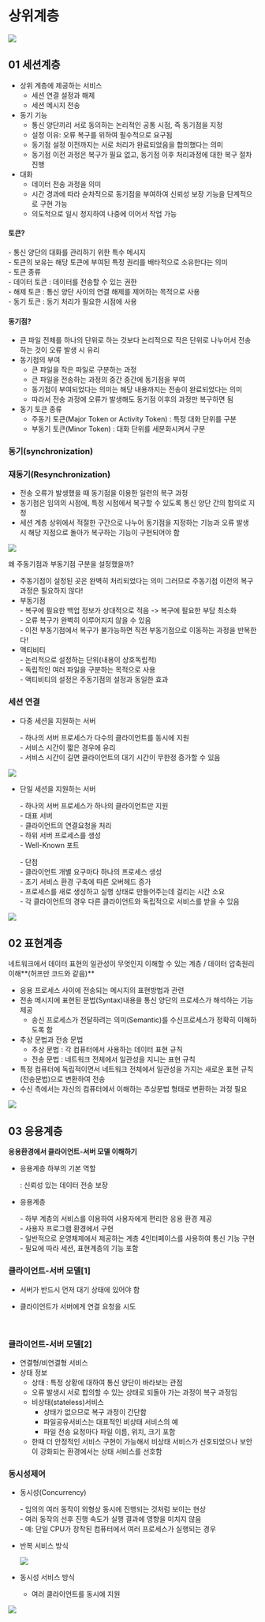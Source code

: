 # 상위계층

![](https://ws1.sinaimg.cn/large/006tKfTcgy1fo7r650yy7j30me0pywgu.jpg)

## 01 세션계층

- 상위 계층에 제공하는 서비스
  - 세션 연결 설정과 해제
  - 세션 메시지 전송
- 동기 기능
  - 통신 양단끼리 서로 동의하는 논리적인 공통 시점, 즉 동기점을 지정
  - 설정 이유: 오류 복구를 위하여 필수적으로 요구됨
  - 동기점 설정 이전까지는 서로 처리가 완료되었음을 합의했다는 의미
  - 동기점 이전 과정은 복구가 필요 없고, 동기점 이후 처리과정에 대한 복구 절차 진행
- 대화
  - 데이터 전송 과정을 의미  
  - 시간 경과에 따라 순차적으로 동기점을 부여하여 신뢰성 보장 기능을 단계적으로 구현 가능  
  - 의도적으로 일시 정지하여 나중에 이어서 작업 가능  

#### 토큰?

\- 통신 양단의 대화를 관리하기 위한 특수 메시지  
\- 토큰의 보유는 해당 토큰에 부여된 특정 권리를 배타적으로 소유한다는 의미  
\- 토큰 종류  
​	\- 데이터 토큰 : 데이터를 전송할 수 있는 권한  
​	\- 해제 토큰 : 통신 양단 사이의 연결 해제를 제어하는 목적으로 사용  
​	\- 동기 토큰 : 동기 처리가 필요한 시점에 사용  

#### 동기점?

- 큰 파일 전체를 하나의 단위로 하는 것보다 논리적으로 작은 단위로 나누어서 전송하는 것이 오류 발생 시 유리
- 동기점의 부여  
  - 큰 파일을 작은 파일로 구분하는 과정  
  - 큰 파일을 전송하는 과정의 중간 중간에 동기점을 부여
  - 동기점이 부여되었다는 의미는 해당 내용까지는 전송이 완료되었다는 의미
  - 따라서 전송 과정에 오류가 발생해도 동기점 이후의 과정만 복구하면 됨
- 동기 토큰 종류
  - 주동기 토큰(Major Token or Activity Token) : 특정 대화 단위를 구분
  - 부동기 토큰(Minor Token) : 대화 단위를 세분화시켜서 구분



### 동기(synchronization)



### 재동기(Resynchronization)

- 전송 오류가 발생했을 때 동기점을 이용한 일련의 복구 과정
- 동기점은 임의의 시점에, 특정 시점에서 복구할 수 있도록 통신 양단 간의 합의로 지정
- 세션 계층 상위에서 적절한 구간으로 나누어 동기점을 지정하는 기능과 오류 발생 시 해당 지점으로 돌아가 복구하는 기능이 구현되어야 함

![](https://ws4.sinaimg.cn/large/006tKfTcgy1fo7rduafwxj30y20ammzz.jpg)

왜 주동기점과 부동기점 구분을 설정했을까?  

- 주동기점이 설정된 곳은 완벽히 처리되었다는 의미 그러므로 주동기점 이전의 복구 과정은 필요하지 않다!
- 부동기점  
  \- 복구에 필요한 백업 정보가 상대적으로 적음 -> 복구에 필요한 부담 최소화  
  \- 오류 복구가 완벽히 이루어지지 않을 수 있음  
  \- 이전 부동기점에서 복구가 불가능하면 직전 부동기점으로 이동하는 과정을 반복한다!
- 액티비티  
  \- 논리적으로 설정하는 단위(내용이 상호독립적)  
  \- 독립적인 여러 파일을 구분하는 목적으로 사용  
  \- 액티비티의 설정은 주동기점의 설정과 동일한 효과

### 세션 연결

- 다중 세션을 지원하는 서버

  \- 하나의 서버 프로세스가 다수의 클라이언트를 동시에 지원  
  \- 서비스 시간이 짧은 경우에 유리  
  \- 서비스 시간이 길면 클라이언트의 대기 시간이 무한정 증가할 수 있음  

![](https://ws2.sinaimg.cn/large/006tKfTcgy1fo7riatevdj30iy0fywht.jpg)

- 단일 세션을 지원하는 서버  

  \- 하나의 서버 프로세스가 하나의 클라이언트만 지원  
  \- 대표 서버  
  ​	\- 클라이언트의 연결요청을 처리  
  ​	\- 하위 서버 프로세스를 생성  
  ​	\- Well-Known 포트  

  \- 단점  
  ​	\- 클라이언트 개별 요구마다 하나의 프로세스 생성  
  ​		\- 초기 서비스 환경 구축에 따른 오버헤드 증가  
  ​			\- 프로세스를 새로 생성하고 실행 상태로 만들어주는데 걸리는 시간 소요  
  ​		\- 각 클라이언트의 경우 다른 클라이언트와 독립적으로 서비스를 받을 수 있음

![](https://ws3.sinaimg.cn/large/006tKfTcgy1fo7rl801qdj30ia0j2wj1.jpg)



## 02 표현계층

네트워크에서 데이터 표현의 일관성이 무엇인지 이해할 수 있는 계층 / 데이터 압축원리 이해**(허프만 코드와 같음)**  

- 응용 프로세스 사이에 전송되는 메시지의 표현방법과 관련
- 전송 메시지에 표현된 문법(Syntax)내용을 통신 양단의 프로세스가 해석하는 기능 제공
  - 송신 프로세스가 전달하려는 의미(Semantic)를 수신프로세스가 정확히 이해하도록 함
- 추상 문법과 전송 문법
  - 추상 문법 : 각 컴퓨터에서 사용하는 데이터 표현 규칙
  - 전송 문법 : 네트워크 전체에서 일관성을 지니는 표현 규칙
- 특정 컴퓨터에 독립적이면서 네트워크 전체에서 일관성을 가지는 새로운 표현 규칙(전송문법)으로 변환하여 전송
- 수신 측에서는 자신의 컴퓨터에서 이해하는 추상문법 형태로 변환하는 과정 필요

![](https://ws4.sinaimg.cn/large/006tKfTcgy1fo7rowseqij30m40dsgok.jpg)



## 03 응용계층

**응용환경에서 클라이언트-서버 모델 이해하기**

- 응용계층 하부의 기본 역할

  : 신뢰성 있는 데이터 전송 보장

- 응용계층

  \- 하부 계층의 서비스를 이용하여 사용자에게 편리한 응용 환경 제공  
  \- 사용자 프로그램 환경에서 구현  
  \- 일반적으로 운영체제에서 제공하는 계층 4인터페이스를 사용하여 통신 기능 구현  
  \- 필요에 따라 세션, 표현계층의 기능 포함

### 클라이언트-서버 모델[1]

- 서버가 반드시 먼저 대기 상태에 있어야 함

- 클라이언트가 서버에게 연결 요청을 시도

  ​

### 클라이언트-서버 모델[2]

- 연결형/비연결형 서비스
- 상태 정보
  - 상태 : 특정 상황에 대하여 통신 양단이 바라보는 관점
  - 오류 발생시 서로 합의할 수 있는 상태로 되돌아 가는 과정이 복구 과정임
  - 비상태(stateless)서비스
    - 상태가 없으므로 복구 과정이 간단함
    - 파일공유서비스는 대표적인 비상태 서비스의 예
    - 파일 전송 요청마다 파일 이름, 위치, 크기 포함
  - 한때 더 안정적인 서비스 구현이 가능해서 비상태 서비스가 선호되었으나 보안이 강화되는 환경에서는 상태 서비스를 선호함

### 동시성제어

- 동시성(Concurrency)

  \- 임의의 여러 동작이 외형상 동시에 진행되는 것처럼 보이는 현상  
  \- 여러 동작의 선후 진행 속도가 실행 결과에 영향을 미치지 않음  
  \- 예: 단일 CPU가 장착된 컴퓨터에서 여러 프로세스가 실행되는 경우  

- 반복 서비스 방식

  ![](https://ws2.sinaimg.cn/large/006tKfTcgy1fo7riatevdj30iy0fywht.jpg)

- 동시성 서비스 방식

  - 여러 클라이언트를 동시에 지원

![](https://ws3.sinaimg.cn/large/006tKfTcgy1fo7rl801qdj30ia0j2wj1.jpg)